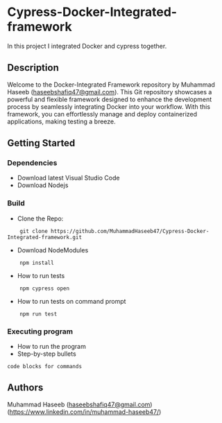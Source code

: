 # Cypress-Docker-Integrated-framework

In this project I integrated Docker and cypress together.

## Description

Welcome to the Docker-Integrated Framework repository by Muhammad Haseeb (haseebshafiq47@gmail.com). This Git repository showcases a powerful and flexible framework designed to enhance the development process by seamlessly integrating Docker into your workflow. With this framework, you can effortlessly manage and deploy containerized applications, making testing a breeze.

## Getting Started

### Dependencies

* Download latest Visual Studio Code
* Download Nodejs

### Build

* Clone the Repo:
```
    git clone https://github.com/MuhammadHaseeb47/Cypress-Docker-Integrated-framework.git
```
* Download NodeModules
```
    npm install
```
* How to run tests
```
    npm cypress open
```
* How to run tests on command prompt
```
    npm run test
```
### Executing program

* How to run the program
* Step-by-step bullets
```
code blocks for commands
```

## Authors

Muhammad Haseeb
(haseebshafiq47@gmail.com)
(https://www.linkedin.com/in/muhammad-haseeb47/)
